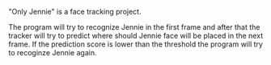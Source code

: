 "Only Jennie" is a face tracking project.

The program will try to recognize Jennie in the first frame and after that the tracker will try to predict where should Jennie face will be placed in the next frame.
If the prediction score is lower than the threshold the program will try to recoginze Jennie again.

